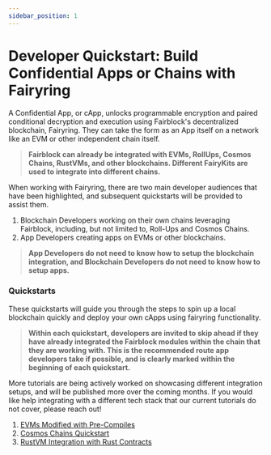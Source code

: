 ```yaml
---
sidebar_position: 1
---
```

# Developer Quickstart: Build Confidential Apps or Chains with Fairyring

A Confidential App, or cApp, unlocks programmable encryption and paired conditional decryption and execution using Fairblock's decentralized blockchain, Fairyring. They can take the form as an App itself on a network like an EVM or other independent chain itself.

> **Fairblock can already be integrated with EVMs, RollUps, Cosmos Chains, RustVMs, and other blockchains. Different FairyKits are used to integrate into different chains.**

When working with Fairyring, there are two main developer audiences that have been highlighted, and subsequent quickstarts will be provided to assist them.

1. Blockchain Developers working on their own chains leveraging Fairblock, including, but not limited to, Roll-Ups and Cosmos Chains.
2. App Developers creating apps on EVMs or other blockchains.

> **App Developers do not need to know how to setup the blockchain integration, and Blockchain Developers do not need to know how to setup apps.**

### Quickstarts

These quickstarts will guide you through the steps to spin up a local blockchain quickly and deploy your own cApps using fairyring functionality.

> **Within each quickstart, developers are invited to skip ahead if they have already integrated the Fairblock modules within the chain that they are working with. This is the recommended route app developers take if possible, and is clearly marked within the beginning of each quickstart.**

More tutorials are being actively worked on showcasing different integration setups, and will be published more over the coming months. If you would like help integrating with a different tech stack that our current tutorials do not cover, please reach out!

1. [EVMs Modified with Pre-Compiles](./evm_quickstarts/evms.md) 
2. [Cosmos Chains Quickstart](./cosmos_quickstarts/cosmos_quickstarts.md)
3. [RustVM Integration with Rust Contracts](./rustvm_quickstart.md)
